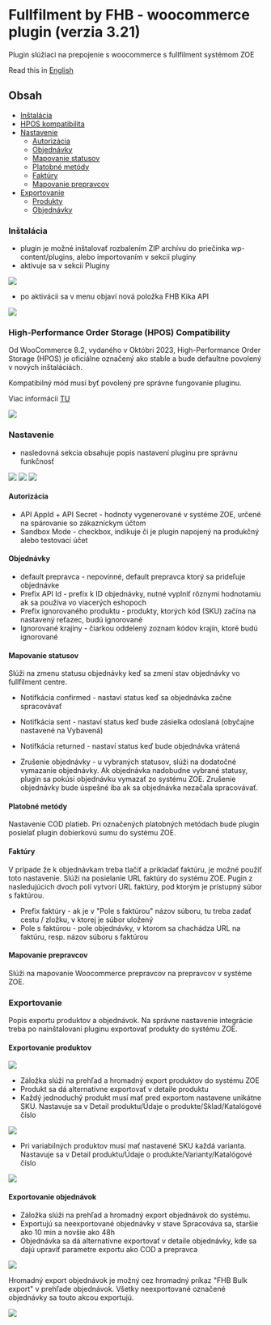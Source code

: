# Fullfilment by FHB - woocommerce plugin (verzia 3.21)
Plugin slúžiaci na prepojenie s woocommerce s fullfilment systémom ZOE

Read this in [English](readme.md)

## Obsah
  - [Inštalácia](#inštalácia)
  - [HPOS kompatibilita](#high-performance-order-storage-hpos-compatibility)
  - [Nastavenie](#nastavenie)
  	- [Autorizácia](#autorizácia)
  	- [Objednávky](#objednávky)
  	- [Mapovanie statusov](#mapovanie-statusov)
  	- [Platobné metódy](#platobné-metódy)
  	- [Faktúry](#faktúry)
  	- [Mapovanie prepravcov](#mapovanie-prepravcov)
  - [Exportovanie](#exportovanie)
    - [Produkty](#exportovanie-produktov)
    - [Objednávky](#exportovanie-objednávok)


### Inštalácia
- plugin je možné inštalovať rozbalením ZIP archívu do priečinka wp-content/plugins, alebo importovaním v sekcii pluginy
- aktivuje sa v sekcii Pluginy

![](images/plugin.png)

- po aktivácii sa v menu objaví nová položka FHB Kika API

![](images/menu.png)

### High-Performance Order Storage (HPOS) Compatibility
Od WooCommerce 8.2, vydaného v Októbri 2023, High-Performance Order Storage (HPOS) je oficiálne označený ako stable a bude defaultne povolený v nových inštaláciách.

Kompatibilný mód musí byť povolený pre správne fungovanie pluginu.

Viac informácii [TU](https://woo.com/document/high-performance-order-storage/!)

![](images/hpos-compatibility.jpg)

### Nastavenie
 - nasledovná sekcia obsahuje popis nastavení pluginu pre správnu funkčnosť

![](images/setting.png)
![](images/setting2.png)
![](images/setting3.png)

#### Autorizácia
- API AppId + API Secret - hodnoty vygenerované v systéme ZOE, určené na spárovanie so zákazníckym účtom
- Sandbox Mode - checkbox, indikuje či je plugin napojený na produkčný alebo testovací účet 

#### Objednávky
- default prepravca - nepovinné, default prepravca ktorý sa prideľuje objednávke
- Prefix API Id - prefix k ID objednávky, nutné vyplniť rôznymi hodnotamiu ak sa používa vo viacerých eshopoch
- Prefix ignorovaného produktu - produkty, ktorých kód (SKU) začína na nastavený reťazec, budú ignorované
- Ignorované krajiny - čiarkou oddelený zoznam kódov krajín, ktoré budú ignorované

#### Mapovanie statusov
Slúži na zmenu statusu objednávky keď sa zmení stav objednávky vo fullfilment centre.

- Notifkácia confirmed - nastaví status keď sa objednávka začne spracovávať
- Notifkácia sent - nastaví status keď bude zásielka odoslaná (obyčajne nastavené na Vybavená)
- Notifkácia returned - nastaví status keď bude objednávka vrátená

- Zrušenie objednávky - u vybraných statusov, slúži na dodatočné vymazanie objednávky. Ak objednávka nadobudne vybrané statusy, plugin sa pokúsi objednávku vymazať zo systému ZOE. Zrušenie objednávky bude úspešné iba ak sa objednávka nezačala spracovávať.

#### Platobné metódy
Nastavenie COD platieb. Pri označených platobných metódach bude plugin posielať plugin dobierkovú sumu do systému ZOE.

#### Faktúry
V prípade že k objednávkam treba tlačiť a prikladať faktúru, je možné použiť toto nastavenie. Slúži na posielanie URL faktúry do systému ZOE.
Pugin z nasledujúcich dvoch polí vytvorí URL faktúry, pod ktorým je prístupný súbor s faktúrou.
- Prefix faktúry - ak je v "Pole s faktúrou" názov súboru, tu treba zadať cestu / zložku, v ktorej je súbor uložený
- Pole s faktúrou - pole objednávky, v ktorom sa chachádza URL na faktúru, resp. názov súboru s faktúrou

#### Mapovanie prepravcov
Slúži na mapovanie Woocommerce prepravcov na prepravcov v systéme ZOE.


### Exportovanie
Popis exportu produktov a objednávok.
Na správne nastavenie integrácie treba po nainštalovaní pluginu exportovať produkty do systému ZOE.

#### Exportovanie produktov

![](images/product.png)

- Záložka slúži na prehľad a hromadný export produktov do systému ZOE
- Produkt sa dá alternatívne exportovať v detaile produktu
- Každý jednoduchý produkt musí mať pred exportom nastavene unikátne SKU. Nastavuje sa v Detail produktu/Údaje o produkte/Sklad/Katalógové číslo

![](images/simple.png)

- Pri variabilných produktov musí mať nastavené SKU každá varianta. Nastavuje sa v Detail produktu/Údaje o produkte/Varianty/Katalógové číslo

![](images/variable.png)

#### Exportovanie objednávok

- Záložka slúži na prehľad a hromadný export objednávok do systému.
- Exportujú sa neexportované objednávky v stave Spracováva sa, staršie ako 10 min a novšie ako 48h
- Objednávka sa dá alternatívne exportovať v detaile objednávky, kde sa dajú upraviť parametre exportu ako COD a prepravca

![](images/order.png)

Hromadný export objednávok je možný cez hromadný príkaz "FHB Bulk export" v prehľade objednávok.
Všetky neexportované označené objednávky sa touto akcou exportujú.

![](images/bulkexport.png)